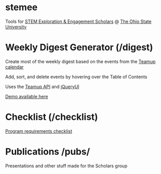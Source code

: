 # stemee
Tools for [STEM Exploration &amp; Engagement Scholars](http://honors-scholars.osu.edu) @ [The Ohio State University](https://www.osu.edu/)

# Weekly Digest Generator (/digest)
Create most of the weekly digest based on the events from the [Teamup calendar](https://go.osu.edu/stemeecal)

Add, sort, and delete events by hovering over the Table of Contents

Uses the [Teamup API](http://apidocs.teamup.com/) and [jQueryUI](https://jqueryui.com/)

[Demo available here](http://wustep.github.io/stemee/digest)

# Checklist (/checklist)
[Program requirements checklist](https://github.com/wustep/stemee/tree/master/checklist)

# Publications /pubs/
Presentations and other stuff made for the Scholars group
